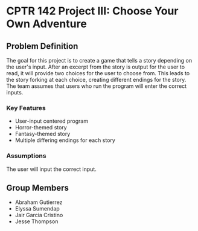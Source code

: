 # CPTR 142 Project III: Choose Your Own Adventure

## Problem Definition

The goal for this project is to create a game that tells a story depending on the user's input.
After an excerpt from the story is output for the user to read, it will provide two choices for the user to choose from.
This leads to the story forking at each choice, creating different endings for the story.
The team assumes that users who run the program will enter the correct inputs.

### Key Features

* User-input centered program
* Horror-themed story
* Fantasy-themed story
* Multiple differing endings for each story

### Assumptions

The user will input the correct input.

<!-- The users of the system are good actors. 
No security (authtentication and permissions) will be implemented for this project. -->

## Group Members

* Abraham Gutierrez
* Elyssa Sumendap
* Jair Garcia Cristino
* Jesse Thompson
